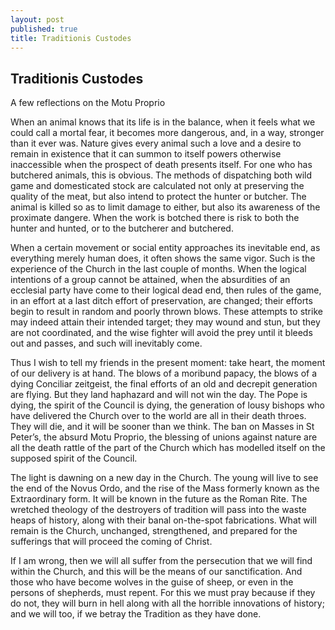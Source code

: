 ```yaml
---
layout: post
published: true
title: Traditionis Custodes
---
```

## Traditionis Custodes
A few reflections on the Motu Proprio

When an animal knows that its life is in the balance, when it feels what we could call a mortal fear, it becomes more dangerous, and, in a way, stronger than it ever was. Nature gives every animal such a love and a desire to remain in existence that it can summon to itself powers otherwise inaccessible when the prospect of death presents itself. For one who has butchered animals, this is obvious. The methods of dispatching both wild game and domesticated stock are calculated not only at preserving the quality of the meat, but also intend to protect the hunter or butcher. The animal is killed so as to limit damage to either, but also its awareness of the proximate dangere. When the work is botched there is risk to both the hunter and hunted, or to the butcherer and butchered.

When a certain movement or social entity approaches its inevitable end, as everything merely human does, it often shows the same vigor. Such is the experience of the Church in the last couple of months. When the logical intentions of a group cannot be attained, when the absurdities of an ecclesial party have come to their logical dead end, then rules of the game, in an effort at a last ditch effort of preservation, are changed; their efforts begin to result in random and poorly thrown blows. These attempts to strike may indeed attain their intended target; they may wound and stun, but they are not coordinated, and the wise fighter will avoid the prey until it bleeds out and passes, and such will inevitably come.

Thus I wish to tell my friends in the present moment: take heart, the moment of our delivery is at hand. The blows of a moribund papacy, the blows of a dying Conciliar zeitgeist, the final efforts of an old and decrepit generation are flying. But they land haphazard and will not win the day. The Pope is dying, the spirit of the Council is dying, the generation of lousy bishops who have delivered the Church over to the world are all in their death throes. They will die, and it will be sooner than we think. The ban on Masses in St Peter’s, the absurd Motu Proprio, the blessing of unions against nature are all the death rattle of the part of the Church which has modelled itself on the supposed spirit of the Council. 

The light is dawning on a new day in the Church. The young will live to see the end of the Novus Ordo, and the rise of the Mass formerly known as the Extraordinary form. It will be known in the future as the Roman Rite. The wretched theology of the destroyers of tradition will pass into the waste heaps of history, along with their banal on-the-spot fabrications. What will remain is the Church, unchanged, strengthened, and prepared for the sufferings that will proceed the coming of Christ.

If I am wrong, then we will all suffer from the persecution that we will find within the Church, and this will be the means of our sanctification. And those who have become wolves in the guise of sheep, or even in the persons of shepherds, must repent. For this we must pray because if they do not, they will burn in hell along with all the horrible innovations of history; and we will too, if we betray the Tradition as they have done.

